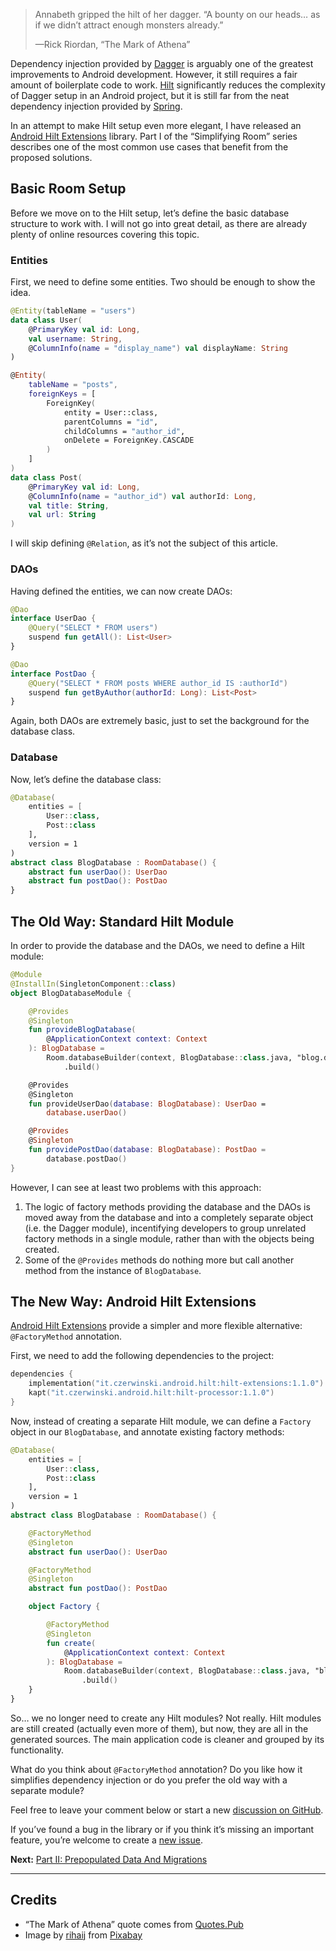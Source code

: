 > Annabeth gripped the hilt of her dagger. “A bounty on our heads…
> as if we didn’t attract enough monsters already.”
> 
> —Rick Riordan, “The Mark of Athena”

Dependency injection provided by [Dagger][dagger] is arguably one of the
greatest improvements to Android development. However, it still requires
a fair amount of boilerplate code to work. [Hilt][dagger:hilt] significantly
reduces the complexity of Dagger setup in an Android project, but it is
still far from the neat dependency injection provided by [Spring][spring].

In an attempt to make Hilt setup even more elegant, I have released an
[Android Hilt Extensions][sczerwinski:android-hilt] library. Part&nbsp;I
of the “Simplifying Room” series describes one of the most common use cases
that benefit from the proposed solutions.

## Basic Room Setup

Before we move on to the Hilt setup, let’s define the basic database
structure to work with. I will not go into great detail, as there are
already plenty of online resources covering this topic.

### Entities

First, we need to define some entities. Two should be enough to show
the idea.

```kotlin
@Entity(tableName = "users")
data class User(
    @PrimaryKey val id: Long,
    val username: String,
    @ColumnInfo(name = "display_name") val displayName: String
)

@Entity(
    tableName = "posts",
    foreignKeys = [
        ForeignKey(
            entity = User::class,
            parentColumns = "id",
            childColumns = "author_id",
            onDelete = ForeignKey.CASCADE
        )
    ]
)
data class Post(
    @PrimaryKey val id: Long,
    @ColumnInfo(name = "author_id") val authorId: Long,
    val title: String,
    val url: String
)
```

I will skip defining `@Relation`, as it’s not the subject of this article.

### DAOs

Having defined the entities, we can now create DAOs:
```kotlin
@Dao
interface UserDao {
    @Query("SELECT * FROM users")
    suspend fun getAll(): List<User>
}

@Dao
interface PostDao {
    @Query("SELECT * FROM posts WHERE author_id IS :authorId")
    suspend fun getByAuthor(authorId: Long): List<Post>
}
```

Again, both DAOs are extremely basic, just to set the background for the
database class.

### Database

Now, let’s define the database class:
```kotlin
@Database(
    entities = [
        User::class,
        Post::class
    ],
    version = 1
)
abstract class BlogDatabase : RoomDatabase() {
    abstract fun userDao(): UserDao
    abstract fun postDao(): PostDao
}
```

## The Old Way: Standard Hilt Module

In order to provide the database and the DAOs, we need to define
a Hilt module:
```kotlin
@Module
@InstallIn(SingletonComponent::class)
object BlogDatabaseModule {

    @Provides
    @Singleton
    fun provideBlogDatabase(
        @ApplicationContext context: Context
    ): BlogDatabase =
        Room.databaseBuilder(context, BlogDatabase::class.java, "blog.db")
            .build()

    @Provides
    @Singleton
    fun provideUserDao(database: BlogDatabase): UserDao =
        database.userDao()

    @Provides
    @Singleton
    fun providePostDao(database: BlogDatabase): PostDao =
        database.postDao()
}
```

However, I can see at least two problems with this approach:
1. The logic of factory methods providing the database and the DAOs
   is moved away from the database and into a completely separate
   object (i.e. the Dagger module), incentifying developers to group
   unrelated factory methods in a single module, rather than with
   the objects being created.
2. Some of the `@Provides` methods do nothing more but call another
   method from the instance of `BlogDatabase`.

## The New Way: Android Hilt Extensions

[Android Hilt Extensions][sczerwinski:android-hilt] provide a simpler
and more flexible alternative: `@FactoryMethod` annotation.

First, we need to add the following dependencies to the project:
```kotlin
dependencies {
    implementation("it.czerwinski.android.hilt:hilt-extensions:1.1.0")
    kapt("it.czerwinski.android.hilt:hilt-processor:1.1.0")
}
```

Now, instead of creating a separate Hilt module, we can define a `Factory`
object in our `BlogDatabase`, and annotate existing factory methods:
```kotlin
@Database(
    entities = [
        User::class,
        Post::class
    ],
    version = 1
)
abstract class BlogDatabase : RoomDatabase() {

    @FactoryMethod
    @Singleton
    abstract fun userDao(): UserDao

    @FactoryMethod
    @Singleton
    abstract fun postDao(): PostDao

    object Factory {

        @FactoryMethod
        @Singleton
        fun create(
            @ApplicationContext context: Context
        ): BlogDatabase =
            Room.databaseBuilder(context, BlogDatabase::class.java, "blog.db")
                .build()
    }
}
```

So… we no longer need to create any Hilt modules? Not really. Hilt
modules are still created (actually even more of them), but now, they are
all in the generated sources. The main application code is cleaner and
grouped by its functionality.

What do you think about `@FactoryMethod` annotation? Do you like how it
simplifies dependency injection or do you prefer the old way with
a separate module?

Feel free to leave your comment below or start a new
[discussion on GitHub][github:android-hilt:discussions].

If you’ve found a bug in the library or if you think it’s missing an
important feature, you’re welcome to create a
[new issue][github:android-hilt:issues].

**Next:** [Part II: Prepopulated Data And Migrations][simplifying-room-2]

---

## Credits

- “The Mark of Athena” quote comes from [Quotes.Pub][quote:riordan]
- Image by [rihaij][pixabay:rihaij-2145] from [Pixabay][pixabay:1729902]


[simplifying-room-2]: https://slav.dev/posts/simplifying-room-2

[dagger]: https://dagger.dev/
[dagger:hilt]: https://dagger.dev/hilt/
[spring]: https://spring.io/

[sczerwinski:android-hilt]: https://github.com/sczerwinski/android-hilt

[github:android-hilt:discussions]: https://github.com/sczerwinski/android-hilt/discussions
[github:android-hilt:issues]: https://github.com/sczerwinski/android-hilt/issues/new/choose

[Pixabay:rihaij]: https://pixabay.com/users/rihaij-2145/?utm_source=link-attribution&utm_medium=referral&utm_campaign=image&utm_content=1729902
[Pixabay:dagger]: https://pixabay.com/?utm_source=link-attribution&utm_medium=referral&utm_campaign=image&utm_content=1729902

[quote:riordan]: https://quotes.pub/q/annabeth-gripped-the-hilt-of-her-dagger-a-bounty-on-our-head-353304

[pixabay:rihaij-2145]: https://pixabay.com/users/rihaij-2145/?utm_source=link-attribution&utm_medium=referral&utm_campaign=image&utm_content=1729902
[pixabay:1729902]: https://pixabay.com/?utm_source=link-attribution&utm_medium=referral&utm_campaign=image&utm_content=1729902
